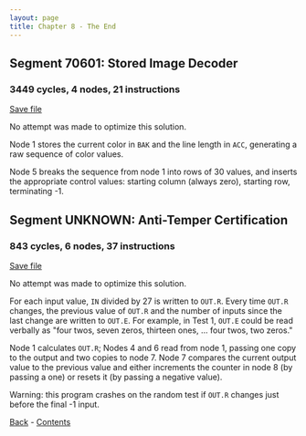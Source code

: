```yaml
---
layout: page
title: Chapter 8 - The End
---
```


## Segment 70601: Stored Image Decoder

### 3449 cycles, 4 nodes, 21 instructions

[Save file](save/70601.0.txt)

No attempt was made to optimize this solution.

Node 1 stores the current color in `BAK` and the line length in `ACC`, generating a raw sequence of color values.

Node 5 breaks the sequence from node 1 into rows of 30 values, and inserts the appropriate control values: starting column (always zero), starting row, terminating -1.

## Segment UNKNOWN: Anti-Temper Certification

### 843 cycles, 6 nodes, 37 instructions

[Save file](save/UNKNOWN.0.txt)

No attempt was made to optimize this solution.

For each input value, `IN` divided by 27 is written to `OUT.R`. Every time `OUT.R` changes, the previous value of `OUT.R` and the number of inputs since the last change are written to `OUT.E`. For example, in Test 1, `OUT.E` could be read verbally as "four twos, seven zeros, thirteen ones, ... four twos, two zeros."

Node 1 calculates `OUT.R`; Nodes 4 and 6 read from node 1, passing one copy to the output and two copies to node 7. Node 7 compares the current output value to the previous value and either increments the counter in node 8 (by passing a one) or resets it (by passing a negative value).

Warning: this program crashes on the random test if `OUT.R` changes just before the final -1 input.

[Back](chapter07.html) - [Contents](index.html)
